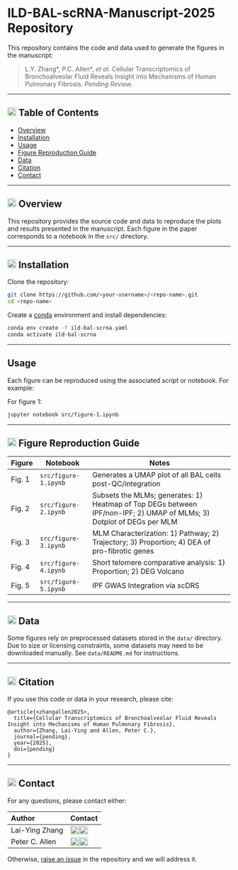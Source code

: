 # ILD-BAL-scRNA-Manuscript-2025 Repository

This repository contains the code and data used to generate the figures in the manuscript:

> L.Y. Zhang\*, P.C. Allen\*, _et al._ Cellular Transcriptomics of Bronchoalveolar Fluid Reveals Insight into Mechanisms of Human Pulmonary Fibrosis. _Pending Review._ 

---

## <img src="https://github.com/user-attachments/assets/0ff42912-3def-49d1-8afc-3dc7bb72c401" width="20" height="20"> Table of Contents
- [Overview](#-overview)
- [Installation](#-installation)
- [Usage](#usage)
- [Figure Reproduction Guide](#-figure-reproduction-guide)
- [Data](#-data)
- [Citation](#-citation)
- [Contact](#-contact)

---

## <img src="https://github.com/user-attachments/assets/f451df92-7cda-41eb-906d-85f18984cb96" width="20" height="20"> Overview

This repository provides the source code and data to reproduce the plots and results presented in the manuscript. Each figure in the paper corresponds to a notebook in the `src/` directory.

---

## <img src="https://github.com/user-attachments/assets/8236200d-8a12-45af-997b-890bd235c070" width="20" height="20"> Installation

Clone the repository:

```bash
git clone https://github.com/<your-username>/<repo-name>.git
cd <repo-name>
```

Create a [conda](https://docs.conda.io) environment and install dependencies:

```bash
conda env create -f ild-bal-scrna.yaml
conda activate ild-bal-scrna
```

---

## Usage

Each figure can be reproduced using the associated script or notebook. For example:

For figure 1:

```bash
jupyter notebook src/figure-1.ipynb
```

---

## <img src="https://github.com/user-attachments/assets/a53e141d-5f80-4d1d-9548-bec3d2a148bb" width="20" height="20"> Figure Reproduction Guide

| Figure | Notebook | Notes |
|--------|-------------------|-------|
| Fig. 1 | `src/figure-1.ipynb` | Generates a UMAP plot of all BAL cells post-QC/integration |
| Fig. 2 | `src/figure-2.ipynb` | Subsets the MLMs; generates: 1) Heatmap of Top DEGs between IPF/non-IPF; 2) UMAP of MLMs; 3) Dotplot of DEGs per MLM |
| Fig. 3 | `src/figure-3.ipynb` | MLM Characterization: 1) Pathway; 2) Trajectory; 3) Proportion; 4) DEA of pro-fibrotic genes |
| Fig. 4 | `src/figure-4.ipynb` | Short telomere comparative analysis: 1) Proportion; 2) DEG Volcano |
| Fig. 5 | `src/figure-5.ipynb` | IPF GWAS Integration via scDRS |

---

## <img src="https://github.com/user-attachments/assets/18888156-054a-47ba-9f08-a1c6283912ca" width="20" height="20"> Data

Some figures rely on preprocessed datasets stored in the `data/` directory. Due to size or licensing constraints, some datasets may need to be downloaded manually. See `data/README.md` for instructions.

---

## <img src="https://github.com/user-attachments/assets/f33c77bc-8b93-4d14-8531-ae6e18c84027" width="20" height="20"> Citation

If you use this code or data in your research, please cite:

```
@article{<zhangallen2025>,
  title={Cellular Transcriptomics of Bronchoalveolar Fluid Reveals Insight into Mechanisms of Human Pulmonary Fibrosis},
  author={Zhang, Lai-Ying and Allen, Peter C.},
  journal={pending},
  year={2025},
  doi={pending}
}
```

---

## <img src="https://github.com/user-attachments/assets/9e5b5c7a-bac5-44cb-a568-6e8e03c88017" width="20" height="20"> Contact

For any questions, please contact either:

| Author | Contact |
| :----- | :------ |
| Lai-Ying Zhang   | <a href="mailto:Lai-Ying.Zhang@health.qld.gov.au"><img src="https://github.com/user-attachments/assets/d100bf6e-37cd-458a-aacc-737b26d18b55" width="20" height="20" /></a><a href="https://github.com/laiyingz"><img src="https://github.com/user-attachments/assets/35eceb13-d725-4108-9791-57ca28776e5c" width="20" height="20" /></a> |
| Peter C. Allen | <a href="mailto:p.allen@garvan.org.au"><img src="https://github.com/user-attachments/assets/d100bf6e-37cd-458a-aacc-737b26d18b55" width="20" height="20" /></a><a href="https://petercallen.github.io"><img src="https://github.com/user-attachments/assets/35eceb13-d725-4108-9791-57ca28776e5c" width="20" height="20" /></a> |






 

Otherwise, [raise an issue](https://github.com/PeterCAllen/ILD-BAL-scRNA-Manuscript-2025/issues/new) in the repository and we will address it.
